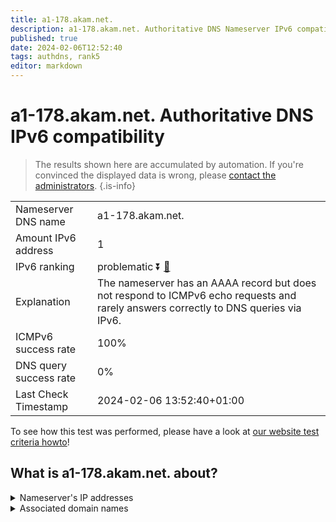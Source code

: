 ```yaml
---
title: a1-178.akam.net.
description: a1-178.akam.net. Authoritative DNS Nameserver IPv6 compatibility
published: true
date: 2024-02-06T12:52:40
tags: authdns, rank5
editor: markdown
---
```


# a1-178.akam.net. Authoritative DNS IPv6 compatibility

> The results shown here are accumulated by automation. If you're convinced the displayed data is wrong, please [contact the administrators](/howto/chat). 
{.is-info}




|   |   |
| - | - |
| Nameserver DNS name | a1-178.akam.net.
| Amount IPv6 address | 1
| IPv6 ranking | problematic :arrow_double_down: [🔗](/howto/ranking) |
| Explanation | The nameserver has an AAAA record but does not respond to ICMPv6 echo requests and rarely answers correctly to DNS queries via IPv6. |
| ICMPv6 success rate | 100%|
| DNS query success rate | 0% |
| Last Check Timestamp | 2024-02-06 13:52:40+01:00 |

To see how this test was performed, please have a look at [our website test criteria howto](/howto/testcriteria/authdns)!


## What is a1-178.akam.net. about?




<details>
<summary>Nameserver's IP addresses</summary>

2600:1401:2::b2

</details>



<details>
<summary>Associated domain names</summary>

www.genentech.com

www.roche.com

</details>
